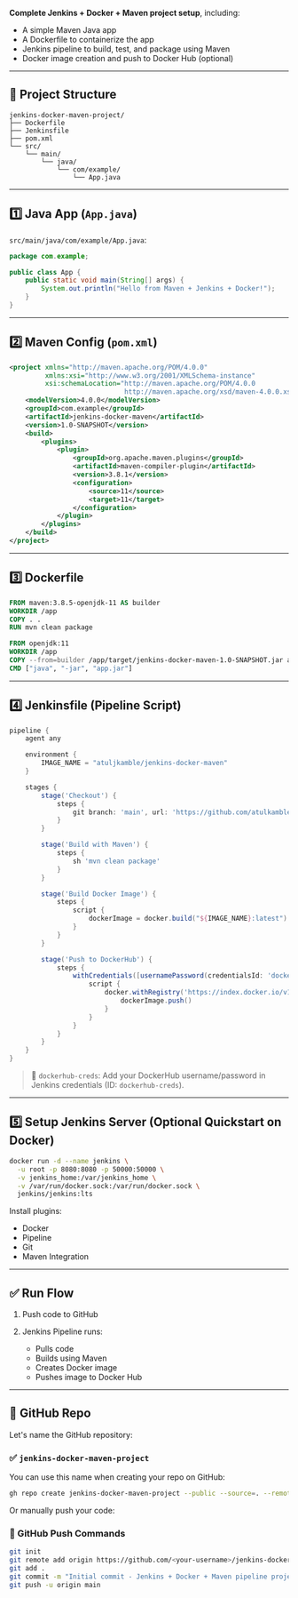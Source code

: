 **Complete Jenkins + Docker + Maven project setup**, including:

* A simple Maven Java app
* A Dockerfile to containerize the app
* Jenkins pipeline to build, test, and package using Maven
* Docker image creation and push to Docker Hub (optional)

---

## 🔧 Project Structure

```
jenkins-docker-maven-project/
├── Dockerfile
├── Jenkinsfile
├── pom.xml
└── src/
    └── main/
        └── java/
            └── com/example/
                └── App.java
```

---

## 1️⃣ Java App (`App.java`)

`src/main/java/com/example/App.java`:

```java
package com.example;

public class App {
    public static void main(String[] args) {
        System.out.println("Hello from Maven + Jenkins + Docker!");
    }
}
```

---

## 2️⃣ Maven Config (`pom.xml`)

```xml
<project xmlns="http://maven.apache.org/POM/4.0.0"
         xmlns:xsi="http://www.w3.org/2001/XMLSchema-instance"
         xsi:schemaLocation="http://maven.apache.org/POM/4.0.0
                             http://maven.apache.org/xsd/maven-4.0.0.xsd">
    <modelVersion>4.0.0</modelVersion>
    <groupId>com.example</groupId>
    <artifactId>jenkins-docker-maven</artifactId>
    <version>1.0-SNAPSHOT</version>
    <build>
        <plugins>
            <plugin>
                <groupId>org.apache.maven.plugins</groupId>
                <artifactId>maven-compiler-plugin</artifactId>
                <version>3.8.1</version>
                <configuration>
                    <source>11</source>
                    <target>11</target>
                </configuration>
            </plugin>
        </plugins>
    </build>
</project>
```

---

## 3️⃣ Dockerfile

```Dockerfile
FROM maven:3.8.5-openjdk-11 AS builder
WORKDIR /app
COPY . .
RUN mvn clean package

FROM openjdk:11
WORKDIR /app
COPY --from=builder /app/target/jenkins-docker-maven-1.0-SNAPSHOT.jar app.jar
CMD ["java", "-jar", "app.jar"]
```

---

## 4️⃣ Jenkinsfile (Pipeline Script)

```groovy
pipeline {
    agent any

    environment {
        IMAGE_NAME = "atuljkamble/jenkins-docker-maven"
    }

    stages {
        stage('Checkout') {
            steps {
                git branch: 'main', url: 'https://github.com/atulkamble/jenkins-docker-maven-project.git'
            }
        }

        stage('Build with Maven') {
            steps {
                sh 'mvn clean package'
            }
        }

        stage('Build Docker Image') {
            steps {
                script {
                    dockerImage = docker.build("${IMAGE_NAME}:latest")
                }
            }
        }

        stage('Push to DockerHub') {
            steps {
                withCredentials([usernamePassword(credentialsId: 'dockerhub-creds', usernameVariable: 'DOCKER_USER', passwordVariable: 'DOCKER_PASS')]) {
                    script {
                        docker.withRegistry('https://index.docker.io/v1/', 'dockerhub-creds') {
                            dockerImage.push()
                        }
                    }
                }
            }
        }
    }
}
```

> 🔐 `dockerhub-creds`: Add your DockerHub username/password in Jenkins credentials (ID: `dockerhub-creds`).

---

## 5️⃣ Setup Jenkins Server (Optional Quickstart on Docker)

```bash
docker run -d --name jenkins \
  -u root -p 8080:8080 -p 50000:50000 \
  -v jenkins_home:/var/jenkins_home \
  -v /var/run/docker.sock:/var/run/docker.sock \
  jenkins/jenkins:lts
```

Install plugins:

* Docker
* Pipeline
* Git
* Maven Integration

---

## ✅ Run Flow

1. Push code to GitHub
2. Jenkins Pipeline runs:

   * Pulls code
   * Builds using Maven
   * Creates Docker image
   * Pushes image to Docker Hub

---

## 🔗 GitHub Repo

Let's name the GitHub repository:

### ✅ **`jenkins-docker-maven-project`**

You can use this name when creating your repo on GitHub:

```bash
gh repo create jenkins-docker-maven-project --public --source=. --remote=origin --push
```

Or manually push your code:

### 🧾 GitHub Push Commands

```bash
git init
git remote add origin https://github.com/<your-username>/jenkins-docker-maven-project.git
git add .
git commit -m "Initial commit - Jenkins + Docker + Maven pipeline project"
git push -u origin main
```
